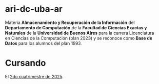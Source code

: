# ari-dc-uba-ar
Materia **Almacenamiento y Recuperación de la Información** del **Departamento de Computación** de la **Facultad de Ciencias Exactas y Naturales** de la **Universidad de Buenos Aires**
para la carrera Licenciatura en Ciencias de la Computación (plan 2023) y se reconoce como **Base de Datos** para los alumnos del plan 1993.

# Cursando

El [2do cuatrimestre de 2025](https://github.com/ari-dc-uba-ar/cursada-2025-c2).



